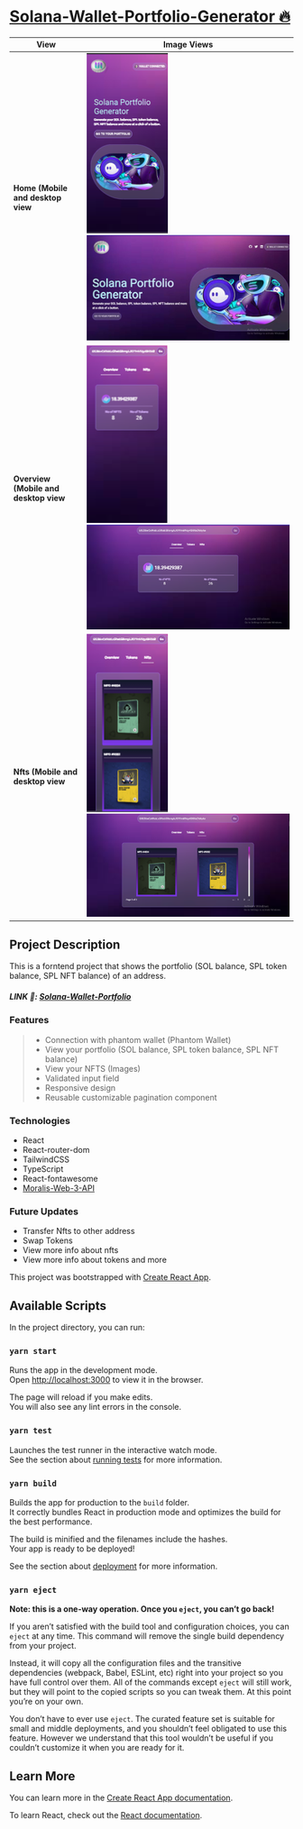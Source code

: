 #  [Solana-Wallet-Portfolio-Generator 🔥](https://solana-portfolio-generator.netlify.app) 

<!-- md table -->
| **View** | **Image Views** |
| ------------ | -------------- |
| **Home (Mobile and desktop view** | ![mobile](./src/assests/images/home-mobile-preview.PNG) ![desktop](./src/assests/images/preview-home.jpg)   |
| **Overview (Mobile and desktop view** | ![mobile](./src/assests/images/overview-mobile-preview.PNG) ![desktop](./src/assests/images/overview-desktop-preview.PNG) |
| **Nfts (Mobile and desktop view** | ![mobile](./src/assests/images/nfts-mobile-preview.PNG) ![desktop](./src/assests/images/nfts-desktop-preview.PNG) |



## Project Description 

This is a forntend project that shows the portfolio (SOL balance, SPL token balance, SPL NFT balance) of an address.
##### LINK 🔗: [Solana-Wallet-Portfolio](https://solana-portfolio-generator.netlify.app) 

### Features
<!-- create list -->
>* Connection with phantom wallet (Phantom Wallet)
>* View your portfolio (SOL balance, SPL token balance, SPL NFT balance)
>* View your NFTS (Images)
>* Validated input field
>* Responsive design
>* Reusable customizable pagination component

### Technologies
<!-- create list -->
* React
* React-router-dom
* TailwindCSS
* TypeScript
* React-fontawesome
* [Moralis-Web-3-API](https://docs.moralis.io/introduction/readme)

### Future Updates
<!-- create list -->
* Transfer Nfts to other address
* Swap Tokens
* View more info about nfts
* View more info about tokens and more




This project was bootstrapped with [Create React App](https://github.com/facebook/create-react-app).

## Available Scripts

In the project directory, you can run:

### `yarn start`

Runs the app in the development mode.\
Open [http://localhost:3000](http://localhost:3000) to view it in the browser.

The page will reload if you make edits.\
You will also see any lint errors in the console.

### `yarn test`

Launches the test runner in the interactive watch mode.\
See the section about [running tests](https://facebook.github.io/create-react-app/docs/running-tests) for more information.

### `yarn build`

Builds the app for production to the `build` folder.\
It correctly bundles React in production mode and optimizes the build for the best performance.

The build is minified and the filenames include the hashes.\
Your app is ready to be deployed!

See the section about [deployment](https://facebook.github.io/create-react-app/docs/deployment) for more information.

### `yarn eject`

**Note: this is a one-way operation. Once you `eject`, you can’t go back!**

If you aren’t satisfied with the build tool and configuration choices, you can `eject` at any time. This command will remove the single build dependency from your project.

Instead, it will copy all the configuration files and the transitive dependencies (webpack, Babel, ESLint, etc) right into your project so you have full control over them. All of the commands except `eject` will still work, but they will point to the copied scripts so you can tweak them. At this point you’re on your own.

You don’t have to ever use `eject`. The curated feature set is suitable for small and middle deployments, and you shouldn’t feel obligated to use this feature. However we understand that this tool wouldn’t be useful if you couldn’t customize it when you are ready for it.

## Learn More

You can learn more in the [Create React App documentation](https://facebook.github.io/create-react-app/docs/getting-started).

To learn React, check out the [React documentation](https://reactjs.org/).
